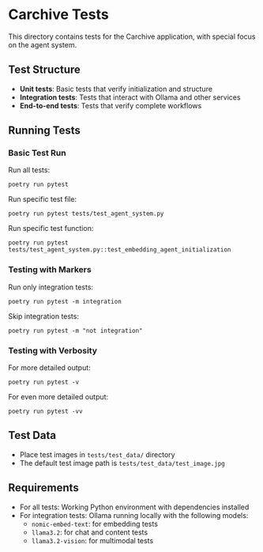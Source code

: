 # Carchive Tests

This directory contains tests for the Carchive application, with special focus on the agent system.

## Test Structure

- **Unit tests**: Basic tests that verify initialization and structure
- **Integration tests**: Tests that interact with Ollama and other services
- **End-to-end tests**: Tests that verify complete workflows

## Running Tests

### Basic Test Run

Run all tests:
```
poetry run pytest
```

Run specific test file:
```
poetry run pytest tests/test_agent_system.py
```

Run specific test function:
```
poetry run pytest tests/test_agent_system.py::test_embedding_agent_initialization
```

### Testing with Markers

Run only integration tests:
```
poetry run pytest -m integration
```

Skip integration tests:
```
poetry run pytest -m "not integration"
```

### Testing with Verbosity

For more detailed output:
```
poetry run pytest -v
```

For even more detailed output:
```
poetry run pytest -vv
```

## Test Data

- Place test images in `tests/test_data/` directory
- The default test image path is `tests/test_data/test_image.jpg`

## Requirements

- For all tests: Working Python environment with dependencies installed
- For integration tests: Ollama running locally with the following models:
  - `nomic-embed-text`: for embedding tests
  - `llama3.2`: for chat and content tests
  - `llama3.2-vision`: for multimodal tests